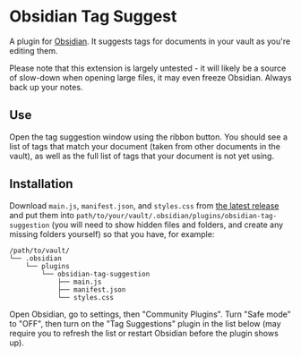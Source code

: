 # Obsidian Tag Suggest

A plugin for [Obsidian](https://obsidian.md/). It suggests tags for documents in your vault as you're editing them.

Please note that this extension is largely untested - it will likely be a source of slow-down when opening large files, it may even freeze Obsidian. Always back up your notes.

## Use

Open the tag suggestion window using the ribbon button. You should see a list of tags that match your document (taken from other documents in the vault), as well as the full list of tags that your document is not yet using.

## Installation

Download `main.js`, `manifest.json`, and `styles.css` from [the latest release](https://github.com/a-wilkes/obsidian-tag-suggestion/releases) and put them into `path/to/your/vault/.obsidian/plugins/obsidian-tag-suggestion` (you will need to show hidden files and folders, and create any missing folders yourself) so that you have, for example:

```
/path/to/vault/
└── .obsidian
    └── plugins
        └── obsidian-tag-suggestion
            ├── main.js
            ├── manifest.json
            └── styles.css
```

Open Obsidian, go to settings, then "Community Plugins". Turn "Safe mode" to "OFF", then turn on the "Tag Suggestions" plugin in the list below (may require you to refresh the list or restart Obsidian before the plugin shows up).
